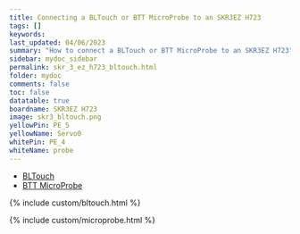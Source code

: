 ```yaml
---
title: Connecting a BLTouch or BTT MicroProbe to an SKR3EZ H723
tags: []
keywords: 
last_updated: 04/06/2023
summary: "How to connect a BLTouch or BTT MicroProbe to an SKR3EZ H723"
sidebar: mydoc_sidebar
permalink: skr_3_ez_h723_bltouch.html
folder: mydoc
comments: false
toc: false
datatable: true
boardname: SKR3EZ H723
image: skr3_bltouch.png
yellowPin: PE_5
yellowName: Servo0
whitePin: PE_4
whiteName: probe
---
```


<ul id="profileTabs" class="nav nav-tabs">
  <li class="active"><a class="noCrossRef" href="#bltouch" data-toggle="tab">BLTouch</a></li>  
	<li><a class="noCrossRef" href="#micro" data-toggle="tab">BTT MicroProbe</a></li>
</ul>
  <div class="tab-content">
<div role="tabpanel" class="tab-pane active" id="bltouch" markdown="1">

{% include custom/bltouch.html %}

</div>

<div role="tabpanel" class="tab-pane" id="micro" markdown="1">

{% include custom/microprobe.html %}

</div>

</div>